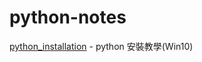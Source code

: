 # python-notes

[python_installation](https://github.com/sz9751210/python-notes/blob/main/installation.md) - python 安裝教學(Win10)